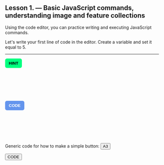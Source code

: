 ## Lesson 1. — Basic JavaScript commands, understanding image and feature collections

Using the code editor, you can practice writing and executing JavaScript commands.

Let's write your first line of code in the editor. Create a variable and set it equal to 5.

---

<!-- HINT Button -->
<button onclick="
  var el = document.getElementById('a3');
  el.style.visibility = (el.style.visibility === 'visible') ? 'hidden' : 'visible';
" style="background-color:springgreen; border:none; padding:8px 12px; border-radius:6px; font-weight:bold; cursor:pointer;">
  HINT
</button>

<div id="a3" style="visibility:hidden; height:60px; margin-top:5px; padding:10px; background-color:#f0f0f0; 
                    border-left:4px solid #ccc; overflow:auto;">
  Use <code>var</code> to declare a variable and assign it a value using <code>=</code>.
</div>

<!-- CODE Button -->
<button onclick="
  var el = document.getElementById('code');
  el.style.visibility = (el.style.visibility === 'visible') ? 'hidden' : 'visible';
" style="background-color:cornflowerblue; color:white; border:none; padding:8px 12px; border-radius:6px; font-weight:bold; cursor:pointer;">
  CODE
</button>

<div id="code" style="visibility:hidden; height:60px; margin-top:5px; padding:10px; background-color:#f0f0f0; 
                      border-left:4px solid #ccc; overflow:auto;">
  <code>var myNumber = 5;</code>
</div>




Generic code for how to make a simple button:
<button onclick="document.getElementById('a3').style.display = 'block'">A3</button>
<p id="a3" style="display:none">Here should be the answer<p>

<button onclick="document.getElementById('code').style.display = 'block'">CODE</button>
<p id="code" style="display:none">foooooo<p>




<meta http-equiv='cache-control' content='no-cache'> 
<meta http-equiv='expires' content='0'> 
<meta http-equiv='pragma' content='no-cache'>

